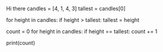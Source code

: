 Hi there 
candles = [4, 1, 4, 3]
tallest = candles[0]  

for height in candles:
    if height > tallest:
        tallest = height  

count = 0
for height in candles:
    if height == tallest:
        count += 1

print(count)


